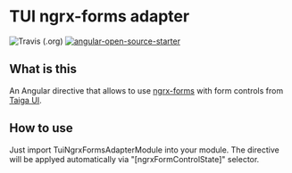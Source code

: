 # TUI ngrx-forms adapter

![Travis (.org)](https://img.shields.io/travis/TinkoffCreditSystems/angular-open-source-starter)
[![angular-open-source-starter](https://img.shields.io/badge/made%20with-angular--open--source--starter-d81676?logo=angular)](https://github.com/TinkoffCreditSystems/angular-open-source-starter)
## What is this

An Angular directive that allows to use [ngrx-forms](https://github.com/MrWolfZ/ngrx-forms) with form controls from [Taiga UI](https://github.com/TinkoffCreditSystems/taiga-ui).

## How to use

Just import TuiNgrxFormsAdapterModule into your module. The directive will be applyed automatically via "[ngrxFormControlState]" selector.
